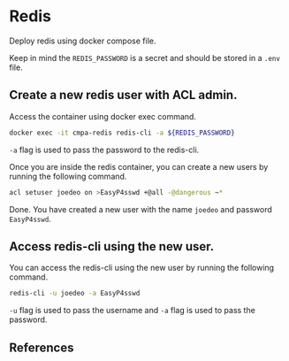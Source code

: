 # Redis

Deploy redis using docker compose file.

Keep in mind the `REDIS_PASSWORD` is a secret and should be stored in a `.env` file.

## Create a new redis user with ACL admin.

Access the container using docker exec command. 

```sh
docker exec -it cmpa-redis redis-cli -a ${REDIS_PASSWORD}
```

`-a` flag is used to pass the password to the redis-cli.

Once you are inside the redis container, you can create a new users by running the following command.

```sh
acl setuser joedeo on >EasyP4sswd +@all -@dangerous ~*
```

Done. You have created a new user with the name `joedeo` and password `EasyP4sswd`.

## Access redis-cli using the new user.

You can access the redis-cli using the new user by running the following command.

```sh
redis-cli -u joedeo -a EasyP4sswd
```

`-u` flag is used to pass the username and `-a` flag is used to pass the password.

## References



